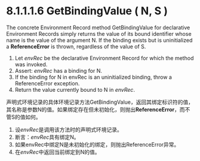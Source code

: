 # 8.1.1.1.6 GetBindingValue ( N, S )

The concrete Environment Record method GetBindingValue for declarative Environment Records simply returns the value of its bound identifier whose name is the value of the argument N. If the binding exists but is uninitialized a **ReferenceError** is thrown, regardless of the value of S.

1. Let *envRec* be the declarative Environment Record for which the method was invoked.
2. Assert: *envRec* has a binding for N.
3. If the binding for N in envRec is an uninitialized binding, throw a ReferenceError exception.
4. Return the value currently bound to N in *envRec*.

声明式环境记录的具体环境记录方法GetBindingValue，返回其绑定标识符的值，其名称是参数N的值。如果绑定存在但未初始化，则抛出**ReferenceError**，而不管S的值如何。

1. 设*envRec*是调用该方法时的声明式环境记录。
2. 断言：*envRec*具有绑定N。
3. 如果envRec中绑定N是未初始化的绑定，则抛出ReferenceError异常。
4. 在*envRec*中返回当前绑定到N的值。